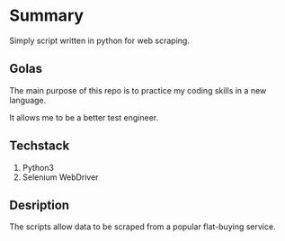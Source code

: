 # Summary 
Simply script written in python for web scraping.

## Golas 
The main purpose of this repo is to practice my coding skills in a new language.

It allows me to be a better test engineer. 

## Techstack
1. Python3
2. Selenium WebDriver 

## Desription
The scripts allow data to be scraped from a popular flat-buying service. 

